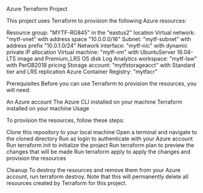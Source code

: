 Azure Terraform Project

This project uses Terraform to provision the following Azure resources:

Resource group: "MYTF-RG845" in the "eastus2" location
Virtual network: "mytf-vnet" with address space "10.0.0.0/16"
Subnet: "mytf-subnet" with address prefix "10.0.1.0/24"
Network interface: "mytf-nic" with dynamic private IP allocation
Virtual machine: "mytf-vm" with UbuntuServer 16.04-LTS image and Premium_LRS OS disk
Log Analytics workspace: "mytf-law" with PerGB2018 pricing
Storage account: "mytfstorageacct" with Standard tier and LRS replication
Azure Container Registry: "mytfacr"

Prerequisites
Before you can use Terraform to provision the resources, you will need:

An Azure account
The Azure CLI installed on your machine
Terraform installed on your machine
Usage

To provision the resources, follow these steps:

Clone this repository to your local machine
Open a terminal and navigate to the cloned directory
Run az login to authenticate with your Azure account
Run terraform init to initialize the project
Run terraform plan to preview the changes that will be made
Run terraform apply to apply the changes and provision the resources

Cleanup
To destroy the resources and remove them from your Azure account, run terraform destroy. Note that this will permanently delete all resources created by Terraform for this project.
